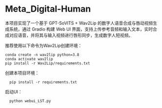 # Meta_Digital-Human

本项目实现了一个基于 GPT-SoVITS + Wav2Lip 的数字人语音合成与唇动视频生成系统，通过 Gradio 构建 Web UI 界面，支持上传参考音频和输入文本，实时合成对应语音，并将其与输入视频进行唇形同步，生成数字人短视频。

推荐使用以下命令为Wav2Lip创建环境：

    conda create -n wav2lip python=3.8
    conda activate wav2lip
    pip install -r Wav2Lip/requirements.txt

创建本项目环境：

      pip install -r requirements.txt

启动UI：

      python webui_LST.py
